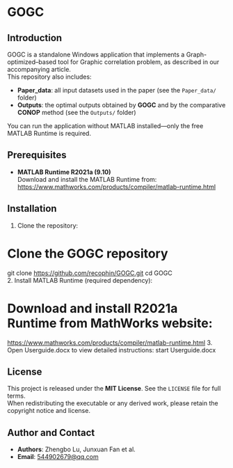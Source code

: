# GOGC

## Introduction
GOGC is a standalone Windows application that implements a Graph-optimized–based tool for Graphic correlation problem, as described in our accompanying article.  
This repository also includes:
- **Paper_data**: all input datasets used in the paper (see the `Paper_data/` folder)  
- **Outputs**: the optimal outputs obtained by **GOGC** and by the comparative **CONOP** method (see the `Outputs/` folder)  

You can run the application without MATLAB installed—only the free MATLAB Runtime is required.

## Prerequisites
- **MATLAB Runtime R2021a (9.10)**  
  Download and install the MATLAB Runtime from:  
  https://www.mathworks.com/products/compiler/matlab-runtime.html

## Installation
1. Clone the repository:
# Clone the GOGC repository
git clone https://github.com/recophin/GOGC.git
cd GOGC  
2. Install MATLAB Runtime (required dependency):
# Download and install R2021a Runtime from MathWorks website:
https://www.mathworks.com/products/compiler/matlab-runtime.html
3. Open Userguide.docx to view detailed instructions:
start Userguide.docx

## License
This project is released under the **MIT License**. See the `LICENSE` file for full terms.  
When redistributing the executable or any derived work, please retain the copyright notice and license.

## Author and Contact
- **Authors**: Zhengbo Lu, Junxuan Fan et al.  
- **Email**: 544902679@qq.com
